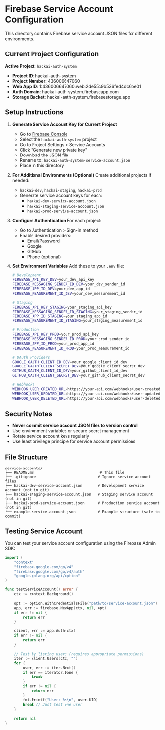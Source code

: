 # Firebase Service Account Configuration

This directory contains Firebase service account JSON files for different environments.

## Current Project Configuration

**Active Project**: `hackai-auth-system`
- **Project ID**: hackai-auth-system
- **Project Number**: 436006647060
- **Web App ID**: 1:436006647060:web:2de55c9b536fed4dc6be01
- **Auth Domain**: hackai-auth-system.firebaseapp.com
- **Storage Bucket**: hackai-auth-system.firebasestorage.app

## Setup Instructions

1. **Generate Service Account Key for Current Project**
   - Go to [Firebase Console](https://console.firebase.google.com/)
   - Select the `hackai-auth-system` project
   - Go to Project Settings > Service Accounts
   - Click "Generate new private key"
   - Download the JSON file
   - Rename to: `hackai-auth-system-service-account.json`
   - Place in this directory

2. **For Additional Environments (Optional)**
   Create additional projects if needed:
   - `hackai-dev`, `hackai-staging`, `hackai-prod`
   - Generate service account keys for each:
     - `hackai-dev-service-account.json`
     - `hackai-staging-service-account.json`
     - `hackai-prod-service-account.json`

3. **Configure Authentication**
   For each project:
   - Go to Authentication > Sign-in method
   - Enable desired providers:
     - Email/Password
     - Google
     - GitHub
     - Phone (optional)

4. **Set Environment Variables**
   Add these to your `.env` file:
   ```bash
   # Development
   FIREBASE_API_KEY_DEV=your_dev_api_key
   FIREBASE_MESSAGING_SENDER_ID_DEV=your_dev_sender_id
   FIREBASE_APP_ID_DEV=your_dev_app_id
   FIREBASE_MEASUREMENT_ID_DEV=your_dev_measurement_id
   
   # Staging
   FIREBASE_API_KEY_STAGING=your_staging_api_key
   FIREBASE_MESSAGING_SENDER_ID_STAGING=your_staging_sender_id
   FIREBASE_APP_ID_STAGING=your_staging_app_id
   FIREBASE_MEASUREMENT_ID_STAGING=your_staging_measurement_id
   
   # Production
   FIREBASE_API_KEY_PROD=your_prod_api_key
   FIREBASE_MESSAGING_SENDER_ID_PROD=your_prod_sender_id
   FIREBASE_APP_ID_PROD=your_prod_app_id
   FIREBASE_MEASUREMENT_ID_PROD=your_prod_measurement_id
   
   # OAuth Providers
   GOOGLE_OAUTH_CLIENT_ID_DEV=your_google_client_id_dev
   GOOGLE_OAUTH_CLIENT_SECRET_DEV=your_google_client_secret_dev
   GITHUB_OAUTH_CLIENT_ID_DEV=your_github_client_id_dev
   GITHUB_OAUTH_CLIENT_SECRET_DEV=your_github_client_secret_dev
   
   # Webhooks
   WEBHOOK_USER_CREATED_URL=https://your-api.com/webhooks/user-created
   WEBHOOK_USER_UPDATED_URL=https://your-api.com/webhooks/user-updated
   WEBHOOK_USER_DELETED_URL=https://your-api.com/webhooks/user-deleted
   ```

## Security Notes

- **Never commit service account JSON files to version control**
- Use environment variables or secure secret management
- Rotate service account keys regularly
- Use least privilege principle for service account permissions

## File Structure

```
service-accounts/
├── README.md                              # This file
├── .gitignore                            # Ignore service account files
├── hackai-dev-service-account.json       # Development service account (not in git)
├── hackai-staging-service-account.json   # Staging service account (not in git)
├── hackai-prod-service-account.json      # Production service account (not in git)
└── example-service-account.json          # Example structure (safe to commit)
```

## Testing Service Account

You can test your service account configuration using the Firebase Admin SDK:

```go
import (
    "context"
    "firebase.google.com/go/v4"
    "firebase.google.com/go/v4/auth"
    "google.golang.org/api/option"
)

func testServiceAccount() error {
    ctx := context.Background()
    
    opt := option.WithCredentialsFile("path/to/service-account.json")
    app, err := firebase.NewApp(ctx, nil, opt)
    if err != nil {
        return err
    }
    
    client, err := app.Auth(ctx)
    if err != nil {
        return err
    }
    
    // Test by listing users (requires appropriate permissions)
    iter := client.Users(ctx, "")
    for {
        user, err := iter.Next()
        if err == iterator.Done {
            break
        }
        if err != nil {
            return err
        }
        fmt.Printf("User: %s\n", user.UID)
        break // Just test one user
    }
    
    return nil
}
```

